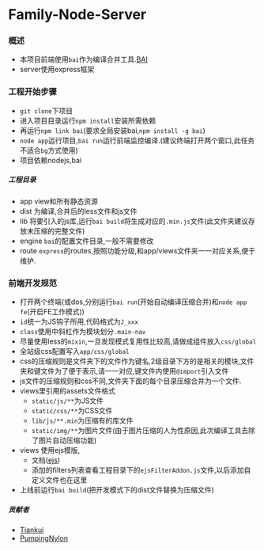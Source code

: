# Family-Node-Server


### 概述
- 本项目前端使用`bai`作为编译合并工具.[BAI](https://github.com/Tiankui/bai)
- server使用express框架
 
### 工程开始步骤
- `git clone`下项目
- 进入项目目录运行`npm install`安装所需依赖
- 再运行`npm link bai`(要求全局安装bai,`npm install -g bai`)
- `node app`运行项目,`bai
run`运行前端监控编译.(建议终端打开两个窗口,此任务不适合`bg`方式使用)
- 项目依赖nodejs,bai

##### 工程目录
- app view和所有静态资源
- dist 为编译,合并后的less文件和js文件
- lib 将要引入的js库,运行`bai build`将生成对应的`.min.js`文件(此文件夹建议存放未压缩的完整文件)
- engine `bai`的配置文件目录,一般不需要修改
- route `express`的routes,按照功能分级,和app/views文件夹一一对应关系,便于维护.

### 前端开发规范
- 打开两个终端(或dos,分别运行`bai run`(开始自动编译压缩合并)和`node app fe`(开启FE工作模式))
- `id`统一为JS钩子所用,代码格式为`J_xxx`
- `class`使用中斜杠作为模块划分`.main-nav`
- 尽量使用less的`mixin`,一旦发现模式复用性比较高,请做成组件放入`css/global`
- 全站级css配置写入`app/css/global`
- css的压缩规则是文件夹下的文件作为键名,2级目录下方的是相关的模块,文件夹和键文件为了便于表示,请一一对应,键文件内使用`@import`引入文件
- js文件的压缩规则和css不同,文件夹下面的每个目录压缩合并为一个文件.
- views里引用的assets文件格式
  - `static/js/**`为JS文件
  - `static/css/**`为CSS文件
  - `lib/js/**.min`为压缩有的库文件
  - `static/img/**`为图片文件(由于图片压缩的人为性原因,此次编译工具去除了图片自动压缩功能)
- views 使用ejs模版,
  - 文档([ejs](https://github.com/Tiankui/ejs-doc))
  - 添加的filters列表查看工程目录下的`ejsFilterAddon.js`文件,以后添加自定义文件也在这里
- 上线前运行`bai build`(把开发模式下的dist文件替换为压缩文件)

##### 贡献者
- [Tiankui](https://github.com/Tiankui)
- [PumpingNylon](https://github.com/magicsuny) 



